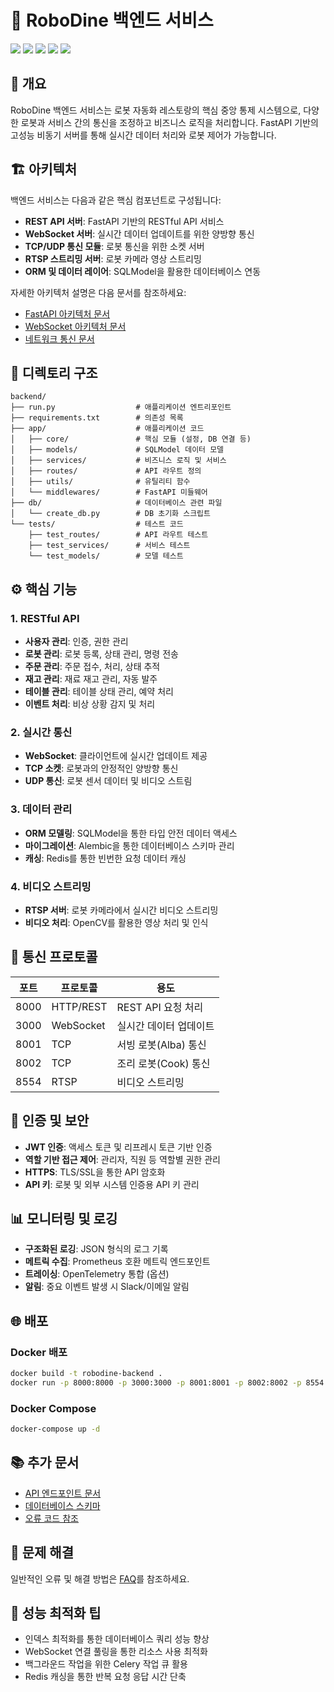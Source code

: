 # 🚀 RoboDine 백엔드 서비스

![](https://img.shields.io/badge/Python-3.8+-blue) ![](https://img.shields.io/badge/FastAPI-0.68.0-green) ![](https://img.shields.io/badge/SQLModel-0.0.6-orange) ![](https://img.shields.io/badge/Socket.io-5.0.1-purple) ![](https://img.shields.io/badge/RTSP-Server-yellow)

## 📌 개요

RoboDine 백엔드 서비스는 로봇 자동화 레스토랑의 핵심 중앙 통제 시스템으로, 다양한 로봇과 서비스 간의 통신을 조정하고 비즈니스 로직을 처리합니다. FastAPI 기반의 고성능 비동기 서버를 통해 실시간 데이터 처리와 로봇 제어가 가능합니다.

## 🏗 아키텍처

백엔드 서비스는 다음과 같은 핵심 컴포넌트로 구성됩니다:

- **REST API 서버**: FastAPI 기반의 RESTful API 서비스
- **WebSocket 서버**: 실시간 데이터 업데이트를 위한 양방향 통신
- **TCP/UDP 통신 모듈**: 로봇 통신을 위한 소켓 서버
- **RTSP 스트리밍 서버**: 로봇 카메라 영상 스트리밍
- **ORM 및 데이터 레이어**: SQLModel을 활용한 데이터베이스 연동

자세한 아키텍처 설명은 다음 문서를 참조하세요:
- [FastAPI 아키텍처 문서](../../docs/fastapi_architecture.md)
- [WebSocket 아키텍처 문서](../../docs/websocket_architecture.md)
- [네트워크 통신 문서](../../docs/network_communication.md)

## 📁 디렉토리 구조

```
backend/
├── run.py                  # 애플리케이션 엔트리포인트
├── requirements.txt        # 의존성 목록
├── app/                    # 애플리케이션 코드
│   ├── core/               # 핵심 모듈 (설정, DB 연결 등)
│   ├── models/             # SQLModel 데이터 모델
│   ├── services/           # 비즈니스 로직 및 서비스
│   ├── routes/             # API 라우트 정의
│   ├── utils/              # 유틸리티 함수
│   └── middlewares/        # FastAPI 미들웨어
├── db/                     # 데이터베이스 관련 파일
│   └── create_db.py        # DB 초기화 스크립트
└── tests/                  # 테스트 코드
    ├── test_routes/        # API 라우트 테스트
    ├── test_services/      # 서비스 테스트
    └── test_models/        # 모델 테스트
```

## ⚙️ 핵심 기능

### 1. RESTful API

- **사용자 관리**: 인증, 권한 관리
- **로봇 관리**: 로봇 등록, 상태 관리, 명령 전송
- **주문 관리**: 주문 접수, 처리, 상태 추적
- **재고 관리**: 재료 재고 관리, 자동 발주
- **테이블 관리**: 테이블 상태 관리, 예약 처리
- **이벤트 처리**: 비상 상황 감지 및 처리

### 2. 실시간 통신

- **WebSocket**: 클라이언트에 실시간 업데이트 제공
- **TCP 소켓**: 로봇과의 안정적인 양방향 통신
- **UDP 통신**: 로봇 센서 데이터 및 비디오 스트림

### 3. 데이터 관리

- **ORM 모델링**: SQLModel을 통한 타입 안전 데이터 액세스
- **마이그레이션**: Alembic을 통한 데이터베이스 스키마 관리
- **캐싱**: Redis를 통한 빈번한 요청 데이터 캐싱

### 4. 비디오 스트리밍

- **RTSP 서버**: 로봇 카메라에서 실시간 비디오 스트리밍
- **비디오 처리**: OpenCV를 활용한 영상 처리 및 인식





## 🔄 통신 프로토콜

| 포트 | 프로토콜 | 용도 |
|-----|---------|------|
| 8000 | HTTP/REST | REST API 요청 처리 |
| 3000 | WebSocket | 실시간 데이터 업데이트 |
| 8001 | TCP | 서빙 로봇(Alba) 통신 |
| 8002 | TCP | 조리 로봇(Cook) 통신 |
| 8554 | RTSP | 비디오 스트리밍 |



## 🔐 인증 및 보안

- **JWT 인증**: 액세스 토큰 및 리프레시 토큰 기반 인증
- **역할 기반 접근 제어**: 관리자, 직원 등 역할별 권한 관리
- **HTTPS**: TLS/SSL을 통한 API 암호화
- **API 키**: 로봇 및 외부 시스템 인증용 API 키 관리

## 📊 모니터링 및 로깅

- **구조화된 로깅**: JSON 형식의 로그 기록
- **메트릭 수집**: Prometheus 호환 메트릭 엔드포인트
- **트레이싱**: OpenTelemetry 통합 (옵션)
- **알림**: 중요 이벤트 발생 시 Slack/이메일 알림

## 🌐 배포

### Docker 배포

```bash
docker build -t robodine-backend .
docker run -p 8000:8000 -p 3000:3000 -p 8001:8001 -p 8002:8002 -p 8554:8554 --env-file .env robodine-backend
```

### Docker Compose

```bash
docker-compose up -d
```

## 📚 추가 문서

- [API 엔드포인트 문서](../../docs/api_endpoints.md)
- [데이터베이스 스키마](../../docs/database_schema.md)
- [오류 코드 참조](../../docs/error_codes.md)

## 🔧 문제 해결

일반적인 오류 및 해결 방법은 [FAQ](../../docs/faq.md)를 참조하세요.

## 🚀 성능 최적화 팁

- 인덱스 최적화를 통한 데이터베이스 쿼리 성능 향상
- WebSocket 연결 풀링을 통한 리소스 사용 최적화
- 백그라운드 작업을 위한 Celery 작업 큐 활용
- Redis 캐싱을 통한 반복 요청 응답 시간 단축 